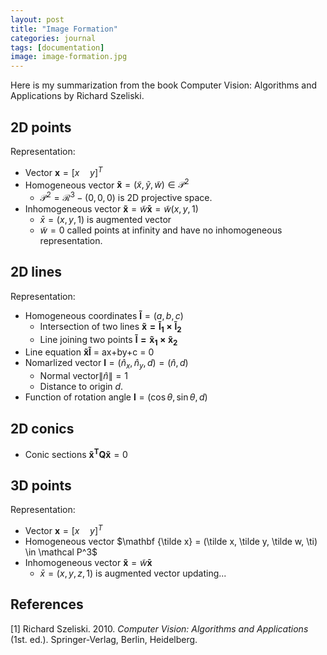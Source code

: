 ```yaml
---
layout: post
title: "Image Formation"
categories: journal
tags: [documentation]
image: image-formation.jpg
---
```

Here is my summarization from the book Computer Vision: Algorithms and Applications by Richard Szeliski.
## 2D points
Representation:
* Vector $\mathbf x=[x\quad y]^T$  
* Homogeneous vector  $\mathbf {\tilde x} = (\tilde x, \tilde y, \tilde w) \in \mathcal P^2$ 
  *  $\mathcal P^2 = \mathcal R^3 - (0,0,0)$ is 2D projective space.  
* Inhomogeneous vector $\mathbf {\tilde x} = \tilde w \mathbf{\bar x} = \tilde{w} (x, y, 1)$
  *  $\bar x = (x,y,1)$ is augmented vector 
  *  $\tilde w = 0$ called points at infinity and have no inhomogeneous representation.  

## 2D lines
Representation:
* Homogeneous coordinates $\mathbf {\tilde l} = (a,b,c)$
  * Intersection of two lines $\mathbf{\tilde x =\tilde l_1\times\tilde l_2}$
  * Line joining two points $\mathbf{\tilde l = \tilde x_1\times\tilde x_2}$
* Line equation $\mathbf {\tilde x\tilde l}$ = ax+by+c = 0
* Nomarlized vector $\mathbf l = (\hat n_x,\hat n_y,d)=(\hat n,d)$
  * Normal vector$\lVert\hat n\rVert=1$
  * Distance to origin $d$.
* Function of rotation angle $\mathbf l=(\cos\theta,\sin\theta,d)$
## 2D conics
* Conic sections $\mathbf {\tilde x^TQ\tilde x}=0$
## 3D points
Representation:
* Vector $\mathbf x=[x\quad y]^T$  
* Homogeneous vector  $\mathbf {\tilde x} = (\tilde x, \tilde y, \tilde w, \ti) \in \mathcal P^3$ 
* Inhomogeneous vector $\mathbf {\tilde x} = \tilde w \mathbf{\bar x}$
  *  $\bar x = (x,y,z,1)$ is augmented vector 
updating...

## References
[1] Richard Szeliski. 2010. <i>Computer Vision: Algorithms and Applications</i> (1st. ed.). Springer-Verlag, Berlin, Heidelberg.



<!--stackedit_data:
eyJoaXN0b3J5IjpbMTgzMjMyNDk0MCwtNjM2NjU5OCw5NTQ2OD
k5MTQsLTY4OTk3Nzk5MiwyNjkwNTIwMjgsMjc1NTA3NTYzLC02
MjQxMjA5NjcsNDE0NTYyNDQ5LDEwMzQ3NzIyOCwtMjEyOTMyOD
ExMSwxNzA1MTg5LC0yMDQzNjMxNTQ3LDEyMjcwNDQ4MDksMTUx
NTcwOTQ0Nyw2OTczNDgwMDMsLTEzMjc3MzQ5OTksLTE2NjA5Mj
c5MzcsLTE5ODEyNzgwMTAsLTUxOTU1OTY2NiwyMDYxMjYyMzUw
XX0=
-->